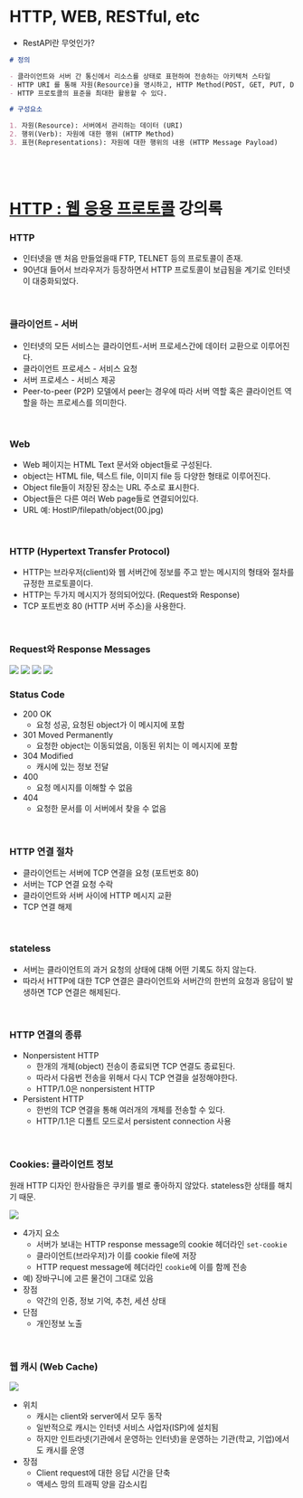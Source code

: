 # HTTP, WEB, RESTful, etc

- RestAPI란 무엇인가?

```markdown
# 정의

- 클라이언트와 서버 간 통신에서 리소스를 상태로 표현하여 전송하는 아키텍처 스타일
- HTTP URI 를 통해 자원(Resource)을 명시하고, HTTP Method(POST, GET, PUT, DELETE) 를 통해 해당 자원에 대한 CRUD Operation을 적용한다.
- HTTP 프로토콜의 표준을 최대한 활용할 수 있다.

# 구성요소

1. 자원(Resource): 서버에서 관리하는 데이터 (URI)
2. 행위(Verb): 자원에 대한 행위 (HTTP Method)
3. 표현(Representations): 자원에 대한 행위의 내용 (HTTP Message Payload)
```

<br>
<br>

# [HTTP : 웹 응용 프로토콜](https://www.youtube.com/watch?v=aRdr0nylmGk&list=LL&index=2&t=2s) 강의록

### HTTP

- 인터넷을 맨 처음 만들었을때 FTP, TELNET 등의 프로토콜이 존재.
- 90년대 들어서 브라우저가 등장하면서 HTTP 프로토콜이 보급됨을 계기로 인터넷이 대중화되었다.

<br>

### 클라이언트 - 서버

- 인터넷의 모든 서비스는 클라이언트-서버 프로세스간에 데이터 교환으로 이루어진다.
- 클라이언트 프로세스 - 서비스 요청
- 서버 프로세스 - 서비스 제공
- Peer-to-peer (P2P) 모델에서 peer는 경우에 따라 서버 역할 혹은 클라이언트 역할을 하는 프로세스를 의미한다.

<br>

### Web

- Web 페이지는 HTML Text 문서와 object들로 구성된다.
- object는 HTML file, 텍스트 file, 이미지 file 등 다양한 형태로 이루어진다.
- Object file들이 저장된 장소는 URL 주소로 표시한다.
- Object들은 다른 여러 Web page들로 연결되어있다.
- URL 예: HostIP/filepath/object(00.jpg)

<br>

### HTTP (Hypertext Transfer Protocol)

- HTTP는 브라우저(client)와 웹 서버간에 정보를 주고 받는 메시지의 형태와 절차를 규정한 프로토콜이다.
- HTTP는 두가지 메시지가 정의되어있다. (Request와 Response)
- TCP 포트번호 80 (HTTP 서버 주소)을 사용한다.

<br>

### Request와 Response Messages

<image src="resources/01.png">
<image src="resources/02.png">
<image src="resources/03.png">
<image src="resources/04.png">

<br>

### Status Code

- 200 OK
  - 요청 성공, 요청된 object가 이 메시지에 포함
- 301 Moved Permanently
  - 요청한 object는 이동되었음, 이동된 위치는 이 메시지에 포함
- 304 Modified
  - 캐시에 있는 정보 전달
- 400
  - 요청 메시지를 이해할 수 없음
- 404
  - 요청한 문서를 이 서버에서 찾을 수 없음

<br>

### HTTP 연결 절차

- 클라이언트는 서버에 TCP 연결을 요청 (포트번호 80)
- 서버는 TCP 연결 요청 수락
- 클라이언트와 서버 사이에 HTTP 메시지 교환
- TCP 연결 해제

<br>

### stateless

- 서버는 클라이언트의 과거 요청의 상태에 대해 어떤 기록도 하지 않는다.
- 따라서 HTTP에 대한 TCP 연결은 클라이언트와 서버간의 한번의 요청과 응답이 발생하면 TCP 연결은 해제된다.

<br>

### HTTP 연결의 종류

- Nonpersistent HTTP
  - 한개의 개체(object) 전송이 종료되면 TCP 연결도 종료된다.
  - 따라서 다음번 전송을 위해서 다시 TCP 연결을 설정해야한다.
  - HTTP/1.0은 nonpersistent HTTP
- Persistent HTTP
  - 한번의 TCP 연결을 통해 여러개의 개체를 전송할 수 있다.
  - HTTP/1.1은 디폴트 모드로서 persistent connection 사용

<br>

### Cookies: 클라이언트 정보

원래 HTTP 디자인 한사람들은 쿠키를 별로 좋아하지 않았다. stateless한 상태를 해치기 때문.

<image src="resources/05.png">

- 4가지 요소
  - 서버가 보내는 HTTP response message의 cookie 헤더라인 `set-cookie`
  - 클라이언트(브라우저)가 이를 cookie file에 저장
  - HTTP request message에 헤더라인 `cookie`에 이를 함께 전송
- 예) 장바구니에 고른 물건이 그대로 있음
- 장점
  - 약간의 인증, 정보 기억, 추천, 세션 상태
- 단점
  - 개인정보 노출

<br>

### 웹 캐시 (Web Cache)

<image src="resources/06.png">

- 위치
  - 캐시는 client와 server에서 모두 동작
  - 일반적으로 캐시는 인터넷 서비스 사업자(ISP)에 설치됨
  - 하지만 인트라넷(기관에서 운영하는 인터넷)을 운영하는 기관(학교, 기업)에서도 캐시를 운영
- 장점
  - Client request에 대한 응답 시간을 단축
  - 액세스 망의 트래픽 양을 감소시킴

<br>
